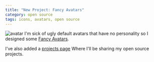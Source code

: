 ```yaml
---
title: "New Project: Fancy Avatars"
category: open source
tags: icons, avatars, open source
---
```


<img src="/projects/fancy-avatars/fancy-avatars.png" alt="avatar" title="" class="left"/> I'm sick of ugly default avatars that have no personality so I designed some [Fancy Avatars](/projects/fancy-avatars/).

I've also added a [projects page](/projects/) Where I'll be sharing my open source projects.